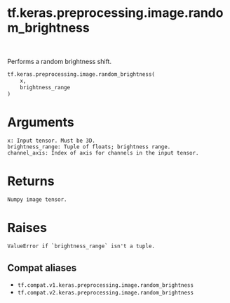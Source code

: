 <div itemscope itemtype="http://developers.google.com/ReferenceObject">
<meta itemprop="name" content="tf.keras.preprocessing.image.random_brightness" />
<meta itemprop="path" content="Stable" />
</div>

# tf.keras.preprocessing.image.random_brightness

<!-- Insert buttons and diff -->

<table class="tfo-notebook-buttons tfo-api" align="left">
</table>



Performs a random brightness shift.

``` python
tf.keras.preprocessing.image.random_brightness(
    x,
    brightness_range
)
```



<!-- Placeholder for "Used in" -->

# Arguments
    x: Input tensor. Must be 3D.
    brightness_range: Tuple of floats; brightness range.
    channel_axis: Index of axis for channels in the input tensor.

# Returns
    Numpy image tensor.

# Raises
    ValueError if `brightness_range` isn't a tuple.

## Compat aliases

* `tf.compat.v1.keras.preprocessing.image.random_brightness`
* `tf.compat.v2.keras.preprocessing.image.random_brightness`

